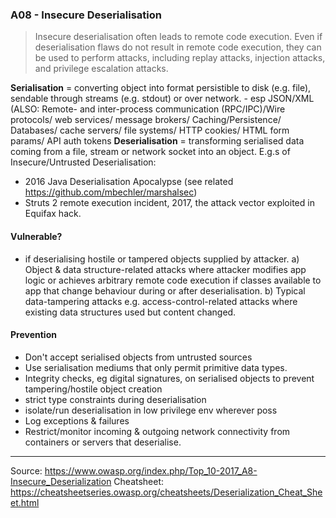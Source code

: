 ### A08 - Insecure Deserialisation
>Insecure deserialisation often leads to remote code execution. Even if deserialisation flaws do not result in remote code execution, they can be used to perform attacks, including replay attacks, injection attacks, and privilege escalation attacks.

**Serialisation** = converting object into format persistible to disk (e.g. file), sendable through streams (e.g. stdout) or over network. - esp JSON/XML (ALSO: Remote- and inter-process communication (RPC/IPC)/Wire protocols/ web services/ message brokers/ Caching/Persistence/ Databases/ cache servers/ file systems/ HTTP cookies/ HTML form params/ API auth tokens
**Deserialisation** = transforming serialised data coming from a file, stream or network socket into an object.
E.g.s of Insecure/Untrusted Deserialisation:
- 2016 Java Deserialisation Apocalypse (see related https://github.com/mbechler/marshalsec)
- Struts 2 remote execution incident, 2017, the attack vector exploited in Equifax hack.

#### Vulnerable?
- if deserialising hostile or tampered objects supplied by attacker.
a) Object & data structure-related attacks where attacker modifies app logic or achieves arbitrary remote code execution if classes available to app that change behaviour during or after deserialisation.
b) Typical data-tampering attacks e.g. access-control-related attacks where existing data structures used but content changed.

#### Prevention
- Don't accept serialised objects from untrusted sources
- Use serialisation mediums that only permit primitive data types.
- Integrity checks, eg digital signatures, on serialised objects to prevent tampering/hostile object creation
- strict type constraints during deserialisation
- isolate/run deserialisation in low privilege env wherever poss
- Log exceptions & failures
- Restrict/monitor incoming & outgoing network connectivity from containers or servers that deserialise.

___
Source: https://www.owasp.org/index.php/Top_10-2017_A8-Insecure_Deserialization
Cheatsheet: https://cheatsheetseries.owasp.org/cheatsheets/Deserialization_Cheat_Sheet.html

